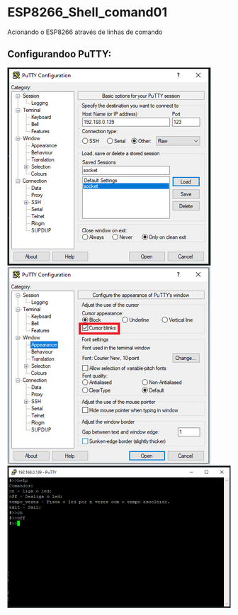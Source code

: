 # ESP8266_Shell_comand01
Acionando o ESP8266 através de linhas de comando

## Configurandoo PuTTY:
![Logo da Minha Empresa](./img/PuTTY1.png)
![Logo da Minha Empresa](./img/PuTTY2.png)
![Logo da Minha Empresa](./img/PuTTY3.png)